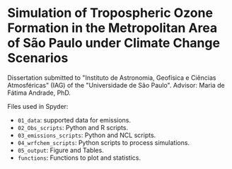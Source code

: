 # Simulation of Tropospheric Ozone Formation in the Metropolitan Area of São Paulo under Climate Change Scenarios
Dissertation submitted to "Instituto de Astronomia, Geofísica e Ciências Atmosféricas" (IAG) of the "Universidade de São Paulo". Advisor: Maria de Fátima Andrade, PhD.

Files used in Spyder:
- `01_data`: supported data for emissions.
- `02_Obs_scripts`: Python and R scripts.
- `03_emissions_scripts`: Python and NCL scripts.
- `04_wrfchem_scripts`: Python scripts to process simulations. 
- `05_output`: Figure and Tables.
- `functions`: Functions to plot and statistics.
